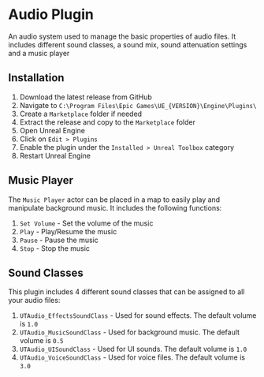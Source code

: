 # Audio Plugin
An audio system used to manage the basic properties of audio files. It includes different sound classes, a sound mix, sound attenuation settings and a music player

## Installation
1. Download the latest release from GitHub
2. Navigate to `C:\Program Files\Epic Games\UE_{VERSION}\Engine\Plugins\`
3. Create a `Marketplace` folder if needed
4. Extract the release and copy to the `Marketplace` folder
5. Open Unreal Engine
6. Click on `Edit > Plugins`
7. Enable the plugin under the `Installed > Unreal Toolbox` category
8. Restart Unreal Engine

## Music Player
The `Music Player` actor can be placed in a map to easily play and manipulate background music. It includes the following functions:
1. `Set Volume` - Set the volume of the music
2. `Play` - Play/Resume the music
3. `Pause` - Pause the music
4. `Stop` - Stop the music

## Sound Classes
This plugin includes 4 different sound classes that can be assigned to all your audio files:
1. `UTAudio_EffectsSoundClass` - Used for sound effects. The default volume is `1.0`
2. `UTAudio_MusicSoundClass` - Used for background music. The default volume is `0.5`
3. `UTAudio_UISoundClass` - Used for UI sounds. The default volume is `1.0`
4. `UTAudio_VoiceSoundClass` - Used for voice files. The default volume is `3.0`
